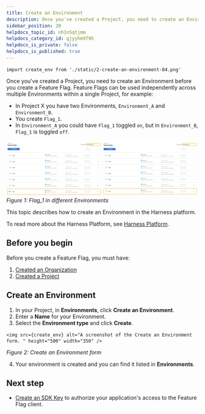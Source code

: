 ```yaml
---
title: Create an Environment
description: Once you've created a Project, you need to create an Environment before you create a Feature Flag. Feature Flags can be used independently across multiple Environments within a single Project, for ex…
sidebar_position: 20
helpdocs_topic_id: nh1n5qtjmm
helpdocs_category_id: gjyyhm9f9h
helpdocs_is_private: false
helpdocs_is_published: true
---
```


```mdx-code-block
import create_env from './static/2-create-an-environment-04.png'
```

Once you've created a Project, you need to create an Environment before you create a Feature Flag. Feature Flags can be used independently across multiple Environments within a single Project, for example:

* In Project X you have two Environments, `Environment_A` and `Environment_B`.
* You create `Flag_1`.
* In `Environment_A` you could have `Flag_1` toggled `on`, but in `Environment_B`, `Flag_1` is toggled `off`.


![A side by side screenshot that shows the same Flag in two environments. One is toggled on and one is toggled off.  ](./static/2-create-an-environment-03.png)*Figure 1: Flag\_1 in different Environments* 

This topic describes how to create an Environment in the Harness platform. 

To read more about the Harness Platform, see [Harness Platform](https://harness.helpdocs.io/category/3fso53aw1u-howto-general).

## Before you begin

Before you create a Feature Flag, you must have:

1. [Created an Organization](../../../platform/1_Organizations-and-Projects/2-create-an-organization.md)
2. [Created a Project](create-a-project.md)

## Create an Environment

1. In your Project, in **Environments**, click **Create an Environment**.
2. Enter a **Name** for your Environment.
3. Select the **Environment type** and click **Create**.

```mdx-code-block
<img src={create_env} alt="A screenshot of the Create an Environment form. " height="500" width="350" />
```
*Figure 2: Create an Environment form*

4. Your environment is created and you can find it listed in **Environments**.

## Next step

* [Create an SDK Key](create-an-sdk-key.md) to authorize your application's access to the Feature Flag client.

